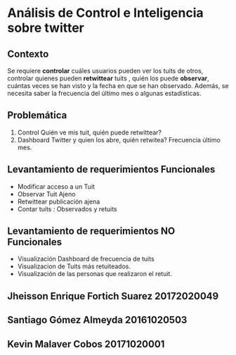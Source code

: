 # Análisis de Control e Inteligencia sobre twitter

## Contexto  

Se requiere **controlar** cuáles usuarios pueden ver los tuits de otros, controlar quienes pueden **retwittear** tuits , quién los puede **observar**, cuántas veces se han visto y la fecha en que se han observado. Además, se necesita saber la frecuencia del último mes o algunas estadísticas. 

## Problemática

1. Control Quién ve mis tuit, quién puede retwittear?
2. Dashboard Twitter y quien los abre, quién retwitea? Frecuencia último mes.
 
## Levantamiento de requerimientos Funcionales
- Modificar acceso a un Tuit
- Observar Tuit Ajeno
- Retwittear publicación ajena
- Contar tuits : Observados y retuits
## Levantamiento de requerimientos NO  Funcionales
- Visualización Dashboard de frecuencia de tuits
- Visualizacion de Tuits más retuiteados.
- Visualización de las personas que realizaron el retuit.



## Jheisson Enrique Fortich Suarez 20172020049 
## Santiago Gómez Almeyda 20161020503
## Kevin Malaver Cobos 20171020001
